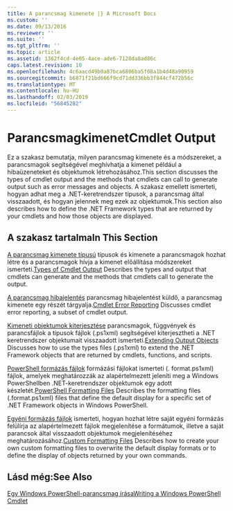 ```yaml
---
title: A parancsmag kimenete |} A Microsoft Docs
ms.custom: ''
ms.date: 09/13/2016
ms.reviewer: ''
ms.suite: ''
ms.tgt_pltfrm: ''
ms.topic: article
ms.assetid: 1362f4cd-4e05-4ace-ade6-7128da8ad86c
caps.latest.revision: 10
ms.openlocfilehash: 4c6aacd49b0a87bca6806ba5f08a1b4d48a90959
ms.sourcegitcommit: b6871f21bd666f9cd71dd336bb3f844cf472b56c
ms.translationtype: MT
ms.contentlocale: hu-HU
ms.lasthandoff: 02/03/2019
ms.locfileid: "56845282"
---
```

# <a name="cmdlet-output"></a><span data-ttu-id="a9658-102">Parancsmagkimenet</span><span class="sxs-lookup"><span data-stu-id="a9658-102">Cmdlet Output</span></span>

<span data-ttu-id="a9658-103">Ez a szakasz bemutatja, milyen parancsmag kimenete és a módszereket, a parancsmagok segítségével meghívhatja a kimenet például a hibaüzeneteket és objektumok létrehozásához.</span><span class="sxs-lookup"><span data-stu-id="a9658-103">This section discusses the types of cmdlet output and the methods that cmdlets can call to generate output such as error messages and objects.</span></span> <span data-ttu-id="a9658-104">A szakasz emellett ismerteti, hogyan adhat meg a .NET-keretrendszer típusok, a parancsmag által visszaadott, és hogyan jelennek meg ezek az objektumok.</span><span class="sxs-lookup"><span data-stu-id="a9658-104">This section also describes how to define the .NET Framework types that are returned by your cmdlets and how those objects are displayed.</span></span>

## <a name="in-this-section"></a><span data-ttu-id="a9658-105">A szakasz tartalma</span><span class="sxs-lookup"><span data-stu-id="a9658-105">In This Section</span></span>

<span data-ttu-id="a9658-106">[A parancsmag kimenete típusú](./types-of-cmdlet-output.md) típusok és kimenete a parancsmagok hozhat létre és a parancsmagok hívja a kimenet előállítása módszereket ismerteti.</span><span class="sxs-lookup"><span data-stu-id="a9658-106">[Types of Cmdlet Output](./types-of-cmdlet-output.md) Describes the types and output that cmdlets can generate and the methods that cmdlets call to generate the output.</span></span>

<span data-ttu-id="a9658-107">[A parancsmag hibajelentés](./cmdlet-error-reporting.md) parancsmag hibajelentést küldő, a parancsmag kimenete egy részét tárgyalja.</span><span class="sxs-lookup"><span data-stu-id="a9658-107">[Cmdlet Error Reporting](./cmdlet-error-reporting.md) Discusses cmdlet error reporting, a subset of cmdlet output.</span></span>

<span data-ttu-id="a9658-108">[Kimeneti objektumok kiterjesztése](./extending-output-objects.md) parancsmagok, függvények és parancsfájlok a típusok fájlok (.ps1xml) segítségével kiterjesztheti a .NET keretrendszer objektumait visszaadott ismerteti.</span><span class="sxs-lookup"><span data-stu-id="a9658-108">[Extending Output Objects](./extending-output-objects.md) Discusses how to use the types files (.ps1xml) to extend the .NET Framework objects that are returned by cmdlets, functions, and scripts.</span></span>

<span data-ttu-id="a9658-109">[PowerShell formázás fájlok](../format/powershell-formatting-files.md) formázási fájlokat ismerteti (. format.ps1xml) fájlok, amelyek meghatározzák az alapértelmezett jeleníti meg a Windows PowerShellben .NET-keretrendszer objektumok egy adott készletét.</span><span class="sxs-lookup"><span data-stu-id="a9658-109">[PowerShell Formatting Files](../format/powershell-formatting-files.md) Describes the formatting files (.format.ps1xml) files that define the default display for a specific set of .NET Framework objects in Windows PowerShell.</span></span>

<span data-ttu-id="a9658-110">[Egyéni formázás fájlok](./custom-formatting-files.md) ismerteti, hogyan hozhat létre saját egyéni formázás felülírja az alapértelmezett fájlok megjelenítése a formátumok, illetve a saját parancsok által visszaadott objektumok megjelenítéséhez meghatározásához.</span><span class="sxs-lookup"><span data-stu-id="a9658-110">[Custom Formatting Files](./custom-formatting-files.md) Describes how to create your own custom formatting files to overwrite the default display formats or to define the display of objects returned by your own commands.</span></span>

## <a name="see-also"></a><span data-ttu-id="a9658-111">Lásd még:</span><span class="sxs-lookup"><span data-stu-id="a9658-111">See Also</span></span>

[<span data-ttu-id="a9658-112">Egy Windows PowerShell-parancsmag írása</span><span class="sxs-lookup"><span data-stu-id="a9658-112">Writing a Windows PowerShell Cmdlet</span></span>](./writing-a-windows-powershell-cmdlet.md)
